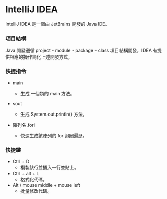 # IntelliJ IDEA

IntelliJ IDEA 是一個由 JetBrains 開發的 Java IDE。

### 項目結構

Java 開發遵循 project - module - package - class 項目結構開發，IDEA 有提供相應的操作簡化上述開發方式。

### 快捷指令

- main

  - 生成 一個類的 main 方法。

- sout
  - 生成 System.out.println() 方法。

- 陣列名.fori
  - 快速生成該陣列的 for 迴圈遍歷。

### 快捷鍵

- Ctrl + D
  - 複製該行並插入一行並貼上。
- Ctrl + alt + L
  - 格式化代碼。
- Alt / mouse middle + mouse left 
  - 批量修改代碼。 